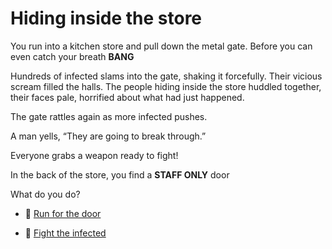 # Hiding inside the store

You run into a kitchen store and pull down the metal gate. 
Before you can even catch your breath **BANG**

Hundreds of infected slams into the gate, shaking it forcefully. Their vicious scream filled the halls.
The people hiding inside the store huddled together, their faces pale, horrified about what had just happened.

The gate rattles again as more infected pushes.

A man yells, “They are going to break through.”

Everyone grabs a weapon ready to fight!

In the back of the store, you find a **STAFF ONLY** door


What do you do?

- 🚪 [Run for the door](./scene3F.md)

- 🥋 [Fight the infected](./scene2A.md)


